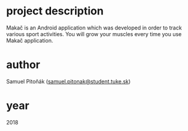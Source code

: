 # project description
Makač is an Android application which was developed in order to track various sport activities. You will grow your muscles every time you use Makač application.

# author
Samuel Pitoňák (samuel.pitonak@student.tuke.sk)

# year
2018